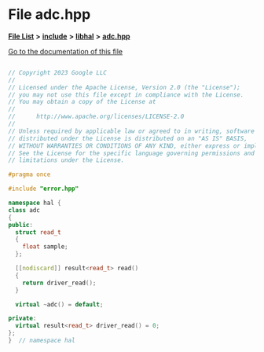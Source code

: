 

# File adc.hpp

[**File List**](files.md) **>** [**include**](dir_cba0faac6e93618a6e2539705915bd70.md) **>** [**libhal**](dir_c21661262b37aa135a14febc024e67d7.md) **>** [**adc.hpp**](libhal_2adc_8hpp.md)

[Go to the documentation of this file](libhal_2adc_8hpp.md)

```C++

// Copyright 2023 Google LLC
//
// Licensed under the Apache License, Version 2.0 (the "License");
// you may not use this file except in compliance with the License.
// You may obtain a copy of the License at
//
//      http://www.apache.org/licenses/LICENSE-2.0
//
// Unless required by applicable law or agreed to in writing, software
// distributed under the License is distributed on an "AS IS" BASIS,
// WITHOUT WARRANTIES OR CONDITIONS OF ANY KIND, either express or implied.
// See the License for the specific language governing permissions and
// limitations under the License.

#pragma once

#include "error.hpp"

namespace hal {
class adc
{
public:
  struct read_t
  {
    float sample;
  };

  [[nodiscard]] result<read_t> read()
  {
    return driver_read();
  }

  virtual ~adc() = default;

private:
  virtual result<read_t> driver_read() = 0;
};
}  // namespace hal

```

